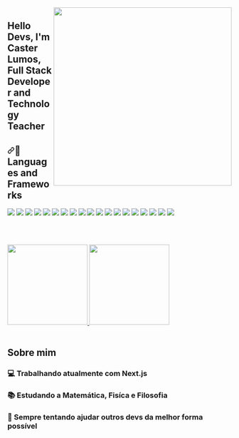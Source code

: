  <img align="right" width="400" height="400" src="https://raw.githubusercontent.com/MicaelliMedeiros/micaellimedeiros/master/image/computer-illustration.png">

  <h2> Hello Devs,  I'm Caster Lumos, <br/>
  Full Stack Developer and Technology Teacher<h2>

<h2><a id="user-content--minhas-skills" class="anchor" aria-hidden="true" href="#-minhas-skills"><svg class="octicon octicon-link" viewBox="0 0 16 16" version="1.1" width="16" height="16" aria-hidden="true"><path fill-rule="evenodd" d="M7.775 3.275a.75.75 0 001.06 1.06l1.25-1.25a2 2 0 112.83 2.83l-2.5 2.5a2 2 0 01-2.83 0 .75.75 0 00-1.06 1.06 3.5 3.5 0 004.95 0l2.5-2.5a3.5 3.5 0 00-4.95-4.95l-1.25 1.25zm-4.69 9.64a2 2 0 010-2.83l2.5-2.5a2 2 0 012.83 0 .75.75 0 001.06-1.06 3.5 3.5 0 00-4.95 0l-2.5 2.5a3.5 3.5 0 004.95 4.95l1.25-1.25a.75.75 0 00-1.06-1.06l-1.25 1.25a2 2 0 01-2.83 0z"></path></svg></a><g-emoji class="g-emoji" alias="rocket" fallback-src="https://github.githubassets.com/images/icons/emoji/unicode/1f680.png">🚀</g-emoji> Languages and Frameworks </h2>

![](https://img.shields.io/badge/Editor-VSCode-informational?style=flat&logo=visualstudiocode&logoColor=white&color=18650a)
![](https://img.shields.io/badge/Code-Html-informational?style=flat&logo=html5&logoColor=white&color=18650a)
![](https://img.shields.io/badge/Code-Css-informational?style=flat&logo=css3&logoColor=white&color=18650a)
![](https://img.shields.io/badge/Code-Javascript-informational?style=flat&logo=javascript&logoColor=white&color=18650a)
![](https://img.shields.io/badge/Code-NodeJS-informational?style=flat&logo=nodedotjs&logoColor=white&color=18650a)
![](https://img.shields.io/badge/Code-Python-informational?style=flat&logo=python&logoColor=white&color=18650a)
![](https://img.shields.io/badge/Code-Java-informational?style=flat&logo=java&logoColor=white&color=18650a)
![](https://img.shields.io/badge/Code-C-informational?style=flat&logo=c&logoColor=white&color=18650a)
![](https://img.shields.io/badge/Code-ReactJS-informational?style=flat&logo=react&logoColor=white&color=18650a)
![](https://img.shields.io/badge/Code-NextJS-informational?style=flat&logo=nextdotjs&logoColor=white&color=18650a)
![](https://img.shields.io/badge/Tools-Docker-informational?style=flat&logo=docker&logoColor=white&color=18650a)
![](https://img.shields.io/badge/Database-MySQL-informational?style=flat&logo=mysql&logoColor=white&color=18650a)
![](https://img.shields.io/badge/Database-MongoDB-informational?style=flat&logo=mongodb&logoColor=white&color=18650a)
![](https://img.shields.io/badge/Database-PostgreSQL-informational?style=flat&logo=postgresql&logoColor=white&color=18650a)
![](https://img.shields.io/badge/Cms-Ghost-informational?style=flat&logo=ghost&logoColor=white&color=18650a)
![](https://img.shields.io/badge/Cms-Wordpress-informational?style=flat&logo=wordpress&logoColor=white&color=18650a)
![](https://img.shields.io/badge/Design-Photoshop-informational?style=flat&logo=adobephotoshop&logoColor=white&color=18650a)
![](https://img.shields.io/badge/Design-Figma-informational?style=flat&logo=figma&logoColor=white&color=18650a)
![](https://img.shields.io/badge/Design-Canva-informational?style=flat&logo=canva&logoColor=white&color=18650a)    
  
<br/><br/>

 <div>
  <a href="https://github.com/CasterLumos">
  <img height="180em" src="https://github-readme-stats.vercel.app/api?username=CasterLumos&show_icons=true&theme=dark&include_all_commits=true&count_private=true"/>
  <img height="180em" src="https://github-readme-stats.vercel.app/api/top-langs/?username=CasterLumos&layout=compact&langs_count=7&theme=dark"/>
  </a>
</div>

  
<br/>

## Sobre mim 
<h3>💻 Trabalhando atualmente com Next.js  <h3/>
<h3>📚 Estudando a Matemática, Fisíca e Filosofia <h3>
<h3>💜 Sempre tentando ajudar outros devs da melhor forma possível<h3>
